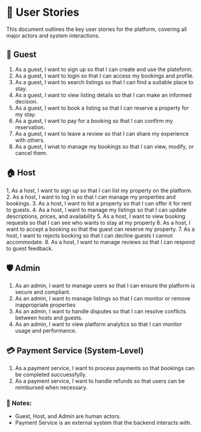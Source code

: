 # 📝 User Stories

This document outlines the key user stories for the platform, covering all major actors and system interactions.

## 👤 Guest
1. As a guest, I want to sign up so that I can create and use the plateform.
2. As a guest, I want to login so that I can access my bookings and profile. 
3. As a guest, I want to search listings so that I can find a suitable place to stay.
4. As a guest, I want to view listing details so that I can make an informed decision.
5. As a guest, I want to book a listing so that I can reserve a property for my stay.
6. As a guest, I want to pay for a booking so that I can confirm my reservation.
7. As a guest, I want to leave a review so that I can share my experience with others.
8. As a guest, I wnat to manage my bookings so that I can view, modify, or cancel them.
   
## 🏠 Host
1, As a host, I want to sign up so that I can list my property on the platform. 
2. As a host, I want to log in so that I can manage my properties and bookings.
3. As a host, I want to list a property so that I can offer it for rent to guests.
4. As a host, I want to manage my listings so that I can update descriptions, prices, and availability
5. As a host, I want to view booking requests so that I can see who wants to stay at my property
6. As a host, I want to accept a booking so that the guest can reserve my property. 
7. As a host, I want to rejects booking so that I can decline guests I cannot accommodate.
8. As a host, I want to manage reviews so that I can respond to guest feedback.

## 🛡️ Admin
1. As an admin, I want to manage users so that I can ensure the platform is secure and compliant.
2. As an admin, I want to manage listings so that I can monitor or remove inappropriate properties
3. As an admin, I want to handle disputes so that I can resolve conflicts between hosts and guests.
4. As an admin, I want to view platform analytics so that I can monitor usage and performance.
   
## 💳 Payment Service (System-Level)
1. As a payment service, I want to process payments so that bookings can be completed succuessfylly.
2. As a payment service, I want to handle refunds so that users can be reimbursed when necessary.
   
### 📌 Notes:
- Guest, Host, and Admin are human actors.
- Payment Service is an external system that the backend interacts with.

